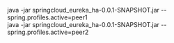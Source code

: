 java -jar springcloud_eureka_ha-0.0.1-SNAPSHOT.jar --spring.profiles.active=peer1  
java -jar springcloud_eureka_ha-0.0.1-SNAPSHOT.jar --spring.profiles.active=peer2
